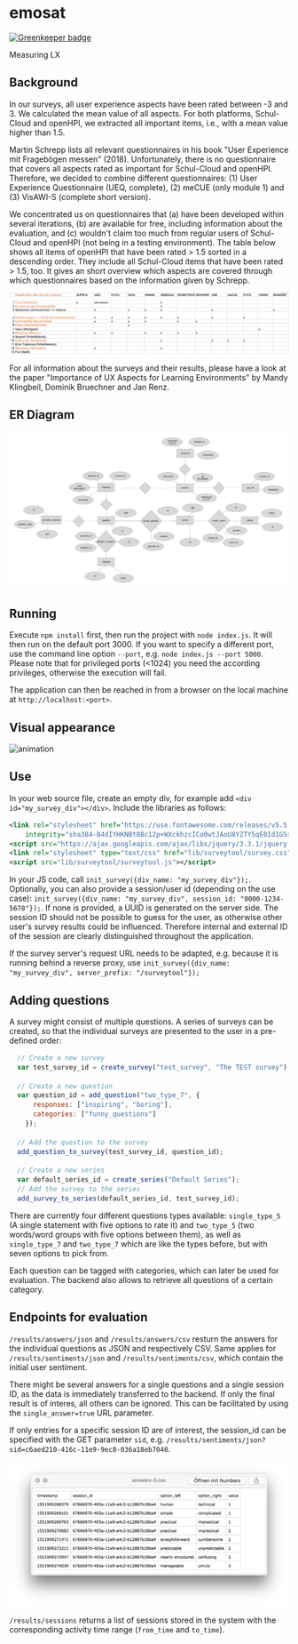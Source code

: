 # emosat

[![Greenkeeper badge](https://badges.greenkeeper.io/schul-cloud/emosat.svg)](https://greenkeeper.io/)

Measuring LX

## Background 
In our surveys, all user experience aspects have been rated between -3 and 3. We calculated the mean value of all aspects. For both platforms, Schul-Cloud and openHPI, we extracted all important items, i.e., with a mean value higher than 1.5.

Martin Schrepp lists all relevant questionnaires in his book "User Experience mit Fragebögen messen" (2018). Unfortunately, there is no questionnaire that covers all aspects rated as important for Schul-Cloud and openHPI. Therefore, we decided to combine different questionnaires: 
(1) User Experience Questionnaire (UEQ, complete), 
(2) meCUE (only module 1) and 
(3) VisAWI-S (complete short version).

We concentrated us on questionnaires that (a) have been developed within several iterations, (b) are available for free, including information about the evaluation, and (c) wouldn't claim too much from regular users of Schul-Cloud and openHPI (not being in a testing environment). The table below shows all items of openHPI that have been rated > 1.5 sorted in a descending order. They include all Schul-Cloud items that have been rated > 1.5, too. It gives an short overview which aspects are covered through which questionnaires based on the information given by Schrepp. 

![research-questionnaires](documentation/overview-questionnaires.png "Overview Questionnaires")

For all information about the surveys and their results, please have a look at the paper "Importance of UX Aspects for Learning Environments" by Mandy Klingbeil, Dominik Bruechner and Jan Renz.

## ER Diagram
![er-diagram](documentation/ER-diagram.svg "ER Diagram")

## Running
Execute `npm install` first, then run the project with `node index.js`. It will then run on the default port 3000. If you want to specify a different port, use the command line option `--port`, e.g. `node index.js --port 5000`. Please note that for privileged ports (<1024) you need the according privileges, otherwise the execution will fail.

The application can then be reached in from a browser on the local machine at `http://localhost:<port>`.
 
## Visual appearance
![animation](documentation/animation.gif "Questionaire appearance")

## Use
In your web source file, create an empty div, for example add `<div id="my_survey_div"></div>`. Include the libraries as follows:
```xml
<link rel="stylesheet" href="https://use.fontawesome.com/releases/v5.5.0/css/all.css"
    integrity="sha384-B4dIYHKNBt8Bc12p+WXckhzcICo0wtJAoU8YZTY5qE0Id1GSseTk6S+L3BlXeVIU" crossorigin="anonymous">
<script src="https://ajax.googleapis.com/ajax/libs/jquery/3.3.1/jquery.min.js"></script>
<link rel="stylesheet" type="text/css" href="lib/surveytool/survey.css">
<script src="lib/surveytool/surveytool.js"></script>
```

In your JS code, call `init_survey({div_name: "my_survey_div"});`. Optionally, you can also provide a session/user id (depending on the use case): `init_survey({div_name: "my_survey_div", session_id: "0000-1234-5678"});`. If none is provided, a UUID is generated on the server side. The session ID should not be possible to guess for the user, as otherwise other user's survey results could be influenced. Therefore internal and external ID of the session are clearly distinguished throughout the application.

If the survey server's request URL needs to be adapted, e.g. because it is running behind a reverse proxy, use `init_survey({div_name: "my_survey_div", server_prefix: "/surveytool"});`

## Adding questions

A survey might consist of multiple questions. A series of surveys can be created, so that the individual surveys are presented to the user in a pre-defined order:

```javascript
  // Create a new survey
  var test_survey_id = create_survey("test_survey", "The TEST survey");

  // Create a new question
  var question_id = add_question("two_type_7", { 
      responses: ["inspiring", "boring"], 
      categories: ["funny_questions"] 
    });
  
  // Add the question to the survey
  add_question_to_survey(test_survey_id, question_id);

  // Create a new series
  var default_series_id = create_series("Default Series");
  // Add the survey to the series
  add_survey_to_series(default_series_id, test_survey_id);
  ```

There are currently four different questions types available: `single_type_5` (A single statement with five options to rate it) and `two_type_5` (two words/word groups with five options between them), as well as `single_type_7` and `two_type_7` which are like the types before, but with seven options to pick from.

Each question can be tagged with categories, which can later be used for evaluation. The backend also allows to retrieve all questions of a certain category.

## Endpoints for evaluation
`/results/answers/json` and `/results/answers/csv` resturn the answers for the individual questions as JSON and respectively CSV. Same applies for `/results/sentiments/json` and `/results/sentiments/csv`, which contain the initial user sentiment.

There might be several answers for a single questions and a single session ID, as the data is immediately transferred to the backend. If only the final result is of interes, all others can be ignored. This can be facilitated by using the `single_answer=true` URL parameter.

If only entries for a specific session ID are of interest, the session_id can be specified with the GET parameter `sid`, e.g. `/results/sentiments/json?sid=c6aed210-416c-11e9-9ec8-036a18eb7040`.

![csv-image](documentation/csv.png "CSV Output of given answers")

`/results/sessions` returns a list of sessions stored in the system with the corresponding activity time range (`from_time` and `to_time`).